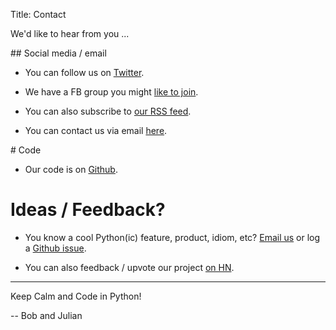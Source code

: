 Title: Contact

We'd like to hear from you ...

## Social media / email

* You can follow us on <a href="https://twitter.com/pybites" target="_blank">Twitter</a>.

* We have a FB group you might <a href="https://www.facebook.com/groups/pybites" target="_blank">like to join</a>.

* You can also subscribe to <a href="http://pybit.es/feeds/all.rss.xml" target="_blank">our RSS feed</a>.

* You can contact us via email [here](mailto:pybitesblog@gmail.com).

# Code

* Our code is on <a href="https://github.com/pybites" target="_blank">Github</a>.

# Ideas / Feedback?

* You know a cool Python(ic) feature, product, idiom, etc? [Email us](mailto:pybitesblog@gmail.com) or log a <a href="https://github.com/pybites/blog_ideas/issues/new" target="_blank">Github issue</a>.

* You can also feedback / upvote our project [on HN](https://news.ycombinator.com/item?id=13274876).

---

Keep Calm and Code in Python!

-- Bob and Julian
